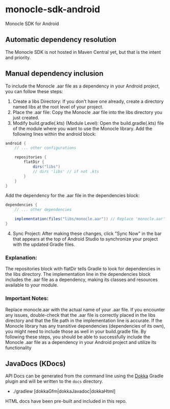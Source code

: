 # monocle-sdk-android
Monocle SDK for Android

## Automatic dependency resolution

The Monocle SDK is not hosted in Maven Central yet, but that is the intent and priority.

## Manual dependency inclusion

To include the Monocle .aar file as a dependency in your Android project, you can follow these steps:
1. Create a libs Directory:
If you don't have one already, create a directory named libs at the root level of your project.
2. Place the .aar file:
Copy the Monocle .aar file into the libs directory you just created.
3. Modify build.gradle(.kts) (Module Level):
Open the build.gradle(.kts) file of the module where you want to use the Monocle library.
Add the following lines within the android block:
```gradle
android {
    // ... other configurations

    repositories {
        flatDir {
            dirs("libs")
            // dirs 'libs' // if not .kts
        }
    }
}
```
Add the dependency for the .aar file in the dependencies block:
```gradle
dependencies {
    // ... other dependencies

    implementation(files("libs/monocle.aar")) // Replace 'monocle.aar' with the actual file name
}
```

4. Sync Project:
After making these changes, click "Sync Now" in the bar that appears at the top of Android Studio to synchronize your project with the updated Gradle files.

### Explanation:
The repositories block with flatDir tells Gradle to look for dependencies in the libs directory.
The implementation line in the dependencies block includes the .aar file as a dependency, making its classes and resources available to your module.

### Important Notes:
Replace monocle.aar with the actual name of your .aar file.
If you encounter any issues, double-check that the .aar file is correctly placed in the libs directory and that the file path in the implementation line is accurate.
If the Monocle library has any transitive dependencies (dependencies of its own), you might need to include those as well in your build.gradle file.
By following these steps, you should be able to successfully include the Monocle .aar file as a dependency in your Android project and utilize its functionality

## JavaDocs (KDocs)

API Docs can be generated from the command line using the [Dokka](https://github.com/Kotlin/dokka) Gradle plugin and will be written to the `docs` directory.  

* ./gradlew [dokkaGfm|dokkaJavadoc|dokkaHtml]

HTML docs have been pre-built and included in this repo.